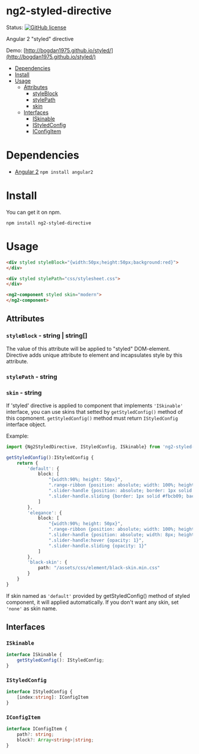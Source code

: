 # ng2-styled-directive


Status:
[![GitHub license](https://img.shields.io/github/license/mashape/apistatus.svg?style=flat-square)]()


Angular 2 "styled" directive

Demo: [http://bogdan1975.github.io/styled/](http://bogdan1975.github.io/styled/)

* [Dependencies](#dependencies)
* [Install](#install)
* [Usage](#usage)
    - [Attributes](#attributes)
        - [styleBlock](#styleblock---string--string)
        - [stylePath](#stylepath---string)
        - [skin](#skin---string)
    - [Interfaces](#interfaces)
        - [ISkinable](#iskinable)
        - [IStyledConfig](#istyledconfig)
        - [IConfigItem](#iconfigitem)
# Dependencies

- [Angular 2](https://github.com/angular/angular)   `npm install angular2`
   

# Install 

You can get it on npm.

```shell
npm install ng2-styled-directive
```


# Usage

```html
<div styled styleBlock="{width:50px;height:50px;background:red}">
</div>
```
```html
<div styled stylePath="css/stylesheet.css">
</div>
```
```html
<ng2-component styled skin="modern">
</ng2-component>
```


## Attributes

### `styleBlock` - string | string[]

The value of this attribute will be applied to "styled" DOM-element.
Directive adds unique attribute to element and incapsulates style by this attribute.

### `stylePath` - string
 
### `skin` - string

If 'styled' directive is applied to component that implements `'ISkinable'` interface, you can use skins that setted by `getStyledConfig()` method of this copmonent.
`getStyledConfig()` method must return `IStyledConfig` interface object.

Example:
```typescript
import {Ng2StyledDirective, IStyledConfig, ISkinable} from 'ng2-styled-directive/ng2-styled.directive';

getStyledConfig():IStyledConfig {
    return {
        'default': {
            block: [
                "{width:90%; height: 50px}",
                ".range-ribbon {position: absolute; width: 100%; height: 10px; border: 1px solid #ddd; -webkit-border-radius: 4px; -moz-border-radius: 4px; border-radius: 4px; background: #eee 50% top repeat-x; color: #333; top: 4px;}",
                ".slider-handle {position: absolute; border: 1px solid #ccc; -webkit-border-radius: 4px; -moz-border-radius: 4px; border-radius: 4px; background: #f6f6f6 50% 50% repeat-x; width: 18px; height: 18px; box-sizing: border-box;}",
                ".slider-handle.sliding {border: 1px solid #fbcb09; background: #fdf5ce 50% 50% repeat-x;}"
            ]
        },
        'elegance': {
            block: [
                "{width:90%; height: 50px}",
                ".range-ribbon {position: absolute; width: 100%; height: 3px; background: #ccc; top: 14px;}",
                ".slider-handle {position: absolute; width: 8px; height: 8px; border: 12px solid #a6d8ef; cursor: ew-resize;; background-color: #5082e0; opacity: .7; -webkit-border-radius: 18px; -moz-border-radius: 18px; border-radius: 18px;}",
                ".slider-handle:hover {opacity: 1}",
                ".slider-handle.sliding {opacity: 1}"
            ]
        },
        'black-skin': {
            path: "/assets/css/element/black-skin.min.css"
        }
    }
}
```

If skin named as `'default'` provided by getStyledConfig() method of styled component, it will applied automatically. If you don't want any skin, set `'none'` as skin name.


## Interfaces

### `ISkinable`

```typescript
interface ISkinable {
    getStyledConfig(): IStyledConfig;
}
```




### `IStyledConfig`

```typescript
interface IStyledConfig {
    [index:string]: IConfigItem
}
```




### `IConfigItem`

```typescript
interface IConfigItem {
    path?: string;
    block?: Array<string>|string;
}
```
